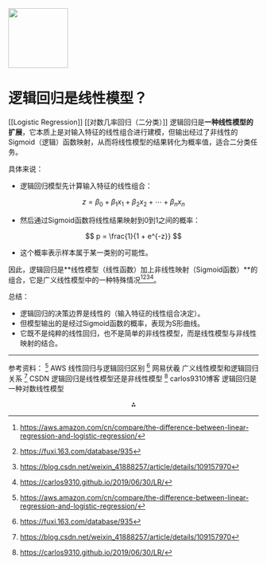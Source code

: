 <img src="https://r2cdn.perplexity.ai/pplx-full-logo-primary-dark%402x.png" class="logo" width="120"/>

# 逻辑回归是线性模型？
[[Logistic Regression]]
[[对数几率回归（二分类）]]
逻辑回归是**一种线性模型的扩展**，它本质上是对输入特征的线性组合进行建模，但输出经过了非线性的Sigmoid（逻辑）函数映射，从而将线性模型的结果转化为概率值，适合二分类任务。

具体来说：

- 逻辑回归模型先计算输入特征的线性组合：

$$
z = \beta_0 + \beta_1 x_1 + \beta_2 x_2 + \cdots + \beta_n x_n
$$
- 然后通过Sigmoid函数将线性结果映射到0到1之间的概率：

$$
p = \frac{1}{1 + e^{-z}}
$$
- 这个概率表示样本属于某一类别的可能性。

因此，逻辑回归是**线性模型（线性函数）加上非线性映射（Sigmoid函数）**的组合，它是广义线性模型中的一种特殊情况[^1][^4][^6][^7]。

总结：

- 逻辑回归的决策边界是线性的（输入特征的线性组合决定）。
- 但模型输出的是经过Sigmoid函数的概率，表现为S形曲线。
- 它既不是纯粹的线性回归，也不是简单的非线性模型，而是线性模型与非线性映射的结合。

---

参考资料：
[^1] AWS 线性回归与逻辑回归区别
[^4] 网易伏羲 广义线性模型和逻辑回归关系
[^6] CSDN 逻辑回归是线性模型还是非线性模型
[^7] carlos9310博客 逻辑回归是一种对数线性模型

<div style="text-align: center">⁂</div>

[^1]: https://aws.amazon.com/cn/compare/the-difference-between-linear-regression-and-logistic-regression/

[^2]: https://blog.csdn.net/qq_40913465/article/details/103416677

[^3]: https://www.nvidia.cn/glossary/linear-regression-logistic-regression/

[^4]: https://fuxi.163.com/database/935

[^5]: https://www.ibm.com/cn-zh/think/topics/logistic-regression

[^6]: https://blog.csdn.net/weixin_41888257/article/details/109157970

[^7]: https://carlos9310.github.io/2019/06/30/LR/

[^8]: https://www.cnblogs.com/eilearn/p/8990073.html

